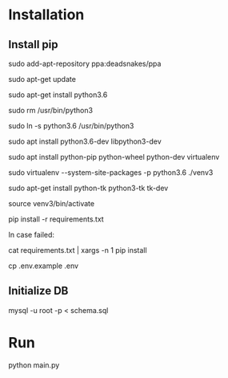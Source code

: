 # Installation
## Install pip

sudo add-apt-repository ppa:deadsnakes/ppa

sudo apt-get update

sudo apt-get install python3.6

sudo rm /usr/bin/python3

sudo ln -s python3.6 /usr/bin/python3

sudo apt install python3.6-dev libpython3-dev

sudo apt install python-pip python-wheel python-dev virtualenv

sudo virtualenv --system-site-packages -p python3.6 ./venv3

sudo apt-get install python-tk python3-tk tk-dev

source venv3/bin/activate

pip install -r requirements.txt

In case failed:

cat requirements.txt | xargs -n 1 pip install

cp .env.example .env
## Initialize DB

mysql -u root -p < schema.sql

# Run

python main.py
